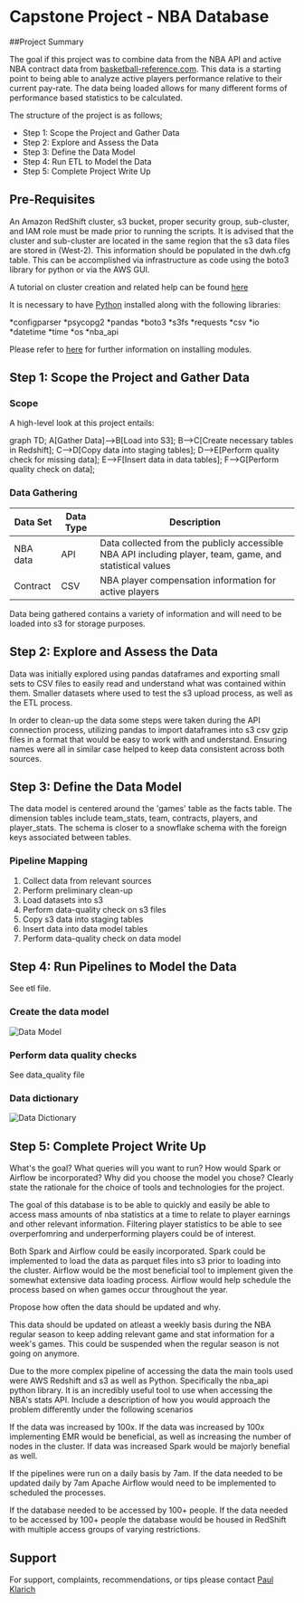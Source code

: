 # Capstone Project - NBA Database

##Project Summary

The goal if this project was to combine data from the NBA API and active NBA contract data from [basketball-reference.com](https://www.basketball-reference.com/contracts/). This data is a starting point to being able to analyze active players performance relative to their current pay-rate. The data being loaded allows for many different forms of performance based statistics to be calculated.

The structure of the project is as follows;

* Step 1: Scope the Project and Gather Data
* Step 2: Explore and Assess the Data
* Step 3: Define the Data Model
* Step 4: Run ETL to Model the Data
* Step 5: Complete Project Write Up

## Pre-Requisites

An Amazon RedShift cluster, s3 bucket, proper security group, sub-cluster, and IAM role must be made prior to running the scripts. It is advised that the cluster and sub-cluster are located in the same region that the s3 data files are stored in (West-2). This information should be populated in the dwh.cfg table. This can be accomplished via infrastructure as code using the boto3 library for python or via the AWS GUI.

A tutorial on cluster creation and related help can be found [here](https://docs.aws.amazon.com/redshift/latest/dg/tutorial-loading-data-launch-cluster.html)

It is necessary to have [Python](https://www.python.org/downloads/) installed along with the following libraries:

*configparser
*psycopg2
*pandas
*boto3
*s3fs
*requests
*csv
*io
*datetime
*time
*os
*nba_api

Please refer to 
[here](https://docs.python.org/3/installing/index.html)
for further information on installing modules.

## Step 1: Scope the Project and Gather Data

### Scope

A high-level look at this project entails:

graph TD;
	A[Gather Data]-->B[Load into S3];
	B-->C[Create necessary tables in Redshift];
	C-->D[Copy data into staging tables];
	D-->E[Perform quality check for missing data];
	E-->F[Insert data in data tables];
	F-->G[Perform quality check on data];

### Data Gathering

| Data Set | Data Type | Description|
|----------|-----------|------------|
| NBA data | API       | Data collected from the publicly accessible NBA API including player, team, game, and statistical values|
| Contract | CSV       | NBA player compensation information for active players|

Data being gathered contains a variety of information and will need to be loaded into s3 for storage purposes.

## Step 2: Explore and Assess the Data

Data was initially explored using pandas dataframes and exporting small sets to CSV files to easily read and understand what was contained within them. Smaller datasets where used to test the s3 upload process, as well as the ETL process. 

In order to clean-up the data some steps were taken during the API connection process, utilizing pandas to import dataframes into s3 csv gzip files in a format that would be easy to work with and understand. Ensuring names were all in similar case helped to keep data consistent across both sources.

## Step 3: Define the Data Model

The data model is centered around the 'games' table as the facts table. The dimension tables include team_stats, team, contracts, players, and player_stats. The schema is closer to a snowflake schema with the foreign keys associated between tables.


### Pipeline Mapping

1. Collect data from relevant sources
2. Perform preliminary clean-up
3. Load datasets into s3
4. Perform data-quality check on s3 files
5. Copy s3 data into staging tables
6. Insert data into data model tables
7. Perform data-quality check on data model

## Step 4: Run Pipelines to Model the Data

See etl file.

### Create the data model

![Data Model](https://github.com/pklarich//blob/Udacity-DE-NanoDegree/Capstone/DataModel.png?raw=true)

### Perform data quality checks

See data_quality file
### Data dictionary

![Data Dictionary](https://github.com/pklarich//blob/Udacity-DE-NanoDegree/Capstone/DataDictionary.png?raw=true)

## Step 5: Complete Project Write Up

What's the goal? What queries will you want to run? How would Spark or Airflow be incorporated? Why did you choose the model you chose?
Clearly state the rationale for the choice of tools and technologies for the project.

The goal of this database is to be able to quickly and easily be able to access mass amounts of nba statistics at a time to relate to player earnings and other relevant information. Filtering player statistics to be able to see overperfomring and underperforming players could be of interest. 

Both Spark and Airflow could be easily incorporated. Spark could be implemented to load the data as parquet files into s3 prior to loading into the cluster. Airflow would be the most beneficial tool to implement given the somewhat extensive data loading process. Airflow would help schedule the process based on when games occur throughout the year.

Propose how often the data should be updated and why.

This data should be updated on atleast a weekly basis during the NBA regular season to keep adding relevant game and stat information for a week's games. This could be suspended when the regular season is not going on anymore.

Due to the more complex pipeline of accessing the data the main tools used were AWS Redshift and s3 as well as Python. Specifically the nba_api python library. It is an incredibly useful tool to use when accessing the NBA's stats API.
Include a description of how you would approach the problem differently under the following scenarios

If the data was increased by 100x.
If the data was increased by 100x implementing EMR would be beneficial, as well as increasing the number of nodes in the cluster. If data was increased Spark would be majorly benefial as well.

If the pipelines were run on a daily basis by 7am.
If the data needed to be updated daily by 7am Apache Airflow would need to be implemented to scheduled the processes.

If the database needed to be accessed by 100+ people.
If the data needed to be accessed by 100+ people the database would be housed in RedShift with multiple access groups of varying restrictions.


## Support

For support, complaints, recommendations, or tips please contact [Paul Klarich](pklarich@gmail.com) 

